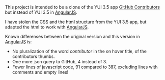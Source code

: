 This project is intended to be a clone of the YUI 3.5 app [GitHub Contributors](http://yuilibrary.com/yui/docs/app/app-contributors.html) but instead of YUI 3.5 in [AngularJS](http://angularjs.org/).

I have stolen the CSS and the html structure from the YUI 3.5 app, but adapted the html to work with [AngularJS](http://angularjs.org/).

Known differenses between the original version and this version in [AngularJS](http://angularjs.org/) is:

* No pluralization of the word _contributor_ in the on hover title, of the contributors thumbs.
* One more json query to GitHub, 4 instead of 3.
* Fewer lines of javascript code, 91 compared to 387, excluding lines with comments and empty lines!
